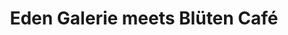 ---
title: "Eden Galerie meets Blüten Café"
url: /freiburg-im-breisgau/eden-galerie-meets-blueten-cafe/
shop: Töpferei
---